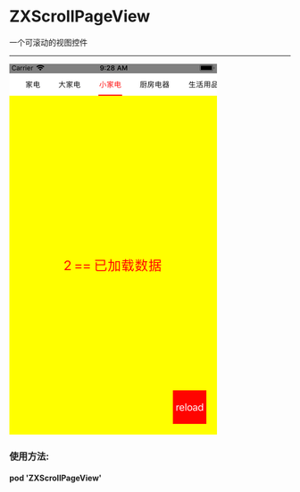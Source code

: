# ZXScrollPageView
一个可滚动的视图控件

-------
![](code.gif)
###   **使用方法:** 
#### pod 'ZXScrollPageView'



